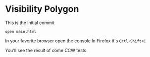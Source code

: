 Visibility Polygon
=========================

This is the initial commit

```
open main.html
```

In your favorite browser open the console
In Firefox it's `Crtl+Shift+C`

You'll see the result of come CCW tests.
